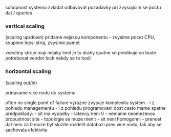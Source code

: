 schopnost systemu zvladat odbavovat pozadavky pri zvysujicim se poctu dat / queries

### vertical scaling
(scaling up/down)
pridame nejakou komponentu - zvysime pocet CPU, koupime lepsi stroj, zvysime pamet

vsechny stroje maji nejaky limit
je to drahy
spatne se predikuje co bude potrebovat
vendor lock
nekdy se to hodi

### horizontal scaling
(scaling out/in)

pridavame vice nodu do systemu

often no single point of failure
vyrazne zvysuje komplexitu system
	- i z pohledu managementu
	- i z pohledu programovani
dost casto mame spatne predpoklady:
	- sit ma vypadky
	- latency neni 0
	- nemame neomezenou propustnost site
	- topologie se muze menit
	- sit neni homogonni
	- prenost dat neni za 0 
muze byt slozite rozdelit databazi pres vice nodu, tak aby se zachovala efektivita